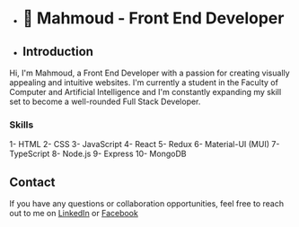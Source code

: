 - # 👋 Mahmoud - Front End Developer
-    ## Introduction
  Hi, I'm Mahmoud, a Front End Developer with a passion for creating visually appealing and intuitive websites. I'm currently a student in the Faculty of Computer and     Artificial Intelligence and I'm constantly expanding my skill set to become a well-rounded Full Stack Developer.
  
  ### Skills
  
 1- HTML
 2- CSS
 3- JavaScript
 4- React
 5- Redux
 6- Material-UI (MUI)
 7- TypeScript
 8- Node.js
 9- Express
 10- MongoDB
 
 ## Contact
 If you have any questions or collaboration opportunities, feel free to reach out to me on 
 [LinkedIn](https://www.linkedin.com/in/mahmoudmohamed1) or [Facebook](https://www.facebook.com/abo.rdwan.319)
